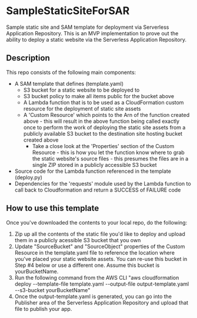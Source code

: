 # SampleStaticSiteForSAR
Sample static site and SAM template for deployment via Serverless Application Repository.  This is an MVP implementation to prove out the ability to deploy a static website via the Serverless Application Repository.

## Description

This repo consists of the following main components:

- A SAM template that defines (template.yaml)
  - S3 bucket for a static website to be deployed to
  - S3 bucket policy to make all items public for the bucket above
  - A Lambda function that is to be used as a CloudFormation custom resource for the deployment of static site assets
  - A 'Custom Resource' which points to the Arn of the function created above - this will result in the above function being called exactly once to perform the work of deploying the static site assets from a publicly available S3 bucket to the destination site hosting bucket created above
    - Take a close look at the 'Properties' section of the Custom Resource - this is how you let the function know where to grab the static website's source files - this presumes the files are in a single ZIP stored in a publicly accessible S3 bucket 
- Source code for the Lambda function referenced in the template (deploy.py)
- Dependencies for the 'requests' module used by the Lambda function to call back to Cloudformation and return a SUCCESS of FAILURE code

## How to use this template

Once you've downloaded the contents to your local repo, do the following:

1. Zip up all the contents of the static file you'd like to deploy and upload them in a publicly acessible S3 bucket that you own
2. Update "SourceBucket" and "SourceObject" properties of the Custom Resource in the template.yaml file to reference the location where you've placed your static website assets.  You can re-use this bucket in Step #4 below or use a different one.  Assume this bucket is yourBucketName.
3. Run the following command from the AWS CLI "aws cloudformation deploy --template-file template.yaml --output-file output-template.yaml --s3-bucket yourBucketName"
4. Once the output-template.yaml is generated, you can go into the Publisher area of the Serverless Application Repository and upload that file to publish your app.
